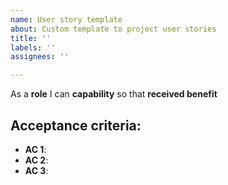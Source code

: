```yaml
---
name: User story template
about: Custom template to project user stories
title: ''
labels: ''
assignees: ''

---
```


As a **role** I can **capability** so that **received benefit**

## Acceptance criteria:

- **AC 1**: 
- **AC 2**: 
- **AC 3**:

